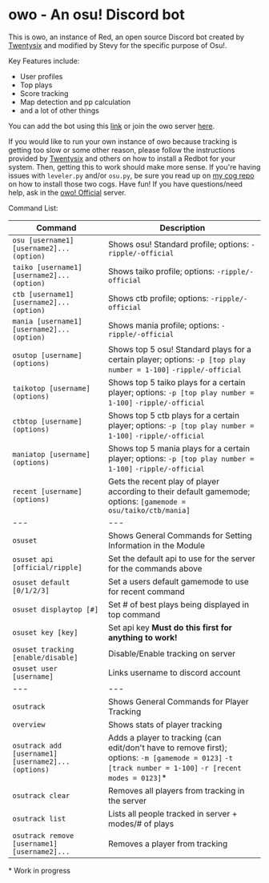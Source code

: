 # owo - An osu! Discord bot
This is owo, an instance of Red, an open source Discord bot created by [Twentysix](https://travis-ci.org/Twentysix26/Red-DiscordBot) and modified by Stevy for the specific purpose of Osu!.

Key Features include:
- User profiles
- Top plays
- Score tracking
- Map detection and pp calculation
- and a lot of other things

You can add the bot using this [link](https://discordapp.com/oauth2/authorize?client_id=289066747443675143&scope=bot) or join the owo server [here](https://discord.gg/aNKde73).

If you would like to run your own instance of owo because tracking is getting too slow or some other reason, please follow the instructions provided by [Twentysix](https://travis-ci.org/Twentysix26/Red-DiscordBot) and others on how to install a Redbot for your system. Then, getting this to work should make more sense. If you're having issues with `leveler.py` and/or `osu.py`, be sure you read up on [my cog repo](https://github.com/AznStevy/Maybe-Useful-Cogs) on how to install those two cogs. Have fun! If you have questions/need help, ask in the [owo! Official](https://discord.gg/aNKde73) server.

Command List:

| Command | Description |
| --- | --- |
| `osu [username1] [username2]... (option)` | Shows osu! Standard profile; options: `-ripple/-official`|
| `taiko [username1] [username2]... (option)` | Shows taiko profile; options: `-ripple/-official` |
| `ctb [username1] [username2]... (option)` | Shows ctb profile; options: `-ripple/-official` |
| `mania [username1] [username2]... (option)` | Shows mania profile; options: `-ripple/-official`|
| `osutop [username] (options)` | Shows top 5 osu! Standard plays for a certain player; options: `-p [top play number = 1-100]` `-ripple/-official`|
| `taikotop [username] (options)` | Shows top 5 taiko plays for a certain player; options: `-p [top play number = 1-100]` `-ripple/-official`|
| `ctbtop [username] (options)` | Shows top 5 ctb plays for a certain player; options: `-p [top play number = 1-100]` `-ripple/-official`|
| `maniatop [username] (options)` | Shows top 5 mania plays for a certain player; options: `-p [top play number = 1-100]` `-ripple/-official`|
| `recent [username] (options)` | Gets the recent play of player according to their default gamemode; options: `[gamemode = osu/taiko/ctb/mania]`|
| --- | --- |
| `osuset` | Shows General Commands for Setting Information in the Module |
| `osuset api [official/ripple]` | Set the default api to use for the server for the commands above |
| `osuset default [0/1/2/3]` | Set a users default gamemode to use for recent command |
| `osuset displaytop [#]` | Set # of best plays being displayed in top command  |
| `osuset key [key]` | Set api key **Must do this first for anything to work!** |
| `osuset tracking [enable/disable]` | Disable/Enable tracking on server |
| `osuset user [username]` | Links username to discord account |
| --- | --- |
| `osutrack` | Shows General Commands for Player Tracking |
| `overview` | Shows stats of player tracking |
| `osutrack add [username1] [username2]... (options)` | Adds a player to tracking (can edit/don't have to remove first); options: `-m [gamemode = 0123]` `-t [track number = 1-100]` `-r [recent modes = 0123]`\*|
| `osutrack clear` | Removes all players from tracking in the server |
| `osutrack list` | Lists all people tracked in server + modes/# of plays |
| `osutrack remove [username1] [username2]...` | Removes a player from tracking |

\* Work in progress
